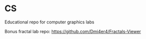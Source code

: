 # CS
Educational repo for computer graphics labs

Bonus fractal lab repo: https://github.com/Dmi4er4/Fractals-Viewer 